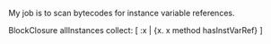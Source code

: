 My job is to scan bytecodes for instance variable references.

BlockClosure allInstances collect: [ :x |
	{x. x method hasInstVarRef}
]